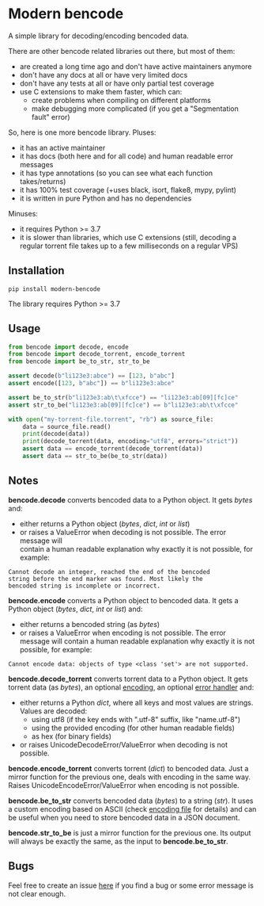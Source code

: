# Modern bencode

A simple library for decoding/encoding bencoded data.

There are other bencode related libraries out there, but most of them:
- are created a long time ago and don't have active maintainers anymore
- don't have any docs at all or have very limited docs
- don't have any tests at all or have only partial test coverage
- use C extensions to make them faster, which can:
  - create problems when compiling on different platforms
  - make debugging more complicated (if you get a "Segmentation fault" error)

So, here is one more bencode library. Pluses:
- it has an active maintainer
- it has docs (both here and for all code) and human readable error messages
- it has type annotations (so you can see what each function takes/returns)
- it has 100% test coverage (+uses black, isort, flake8, mypy, pylint)
- it is written in pure Python and has no dependencies 

Minuses:
- it requires Python >= 3.7
- it is slower than libraries, which use C extensions (still, decoding 
  a regular torrent file takes up to a few milliseconds on a regular VPS)

## Installation
```
pip install modern-bencode
```
The library requires Python >= 3.7

## Usage
```python
from bencode import decode, encode
from bencode import decode_torrent, encode_torrent
from bencode import be_to_str, str_to_be

assert decode(b"li123e3:abce") == [123, b"abc"]
assert encode([123, b"abc"]) == b"li123e3:abce"

assert be_to_str(b"li123e3:ab\t\xfcce") == "li123e3:ab[09][fc]ce"
assert str_to_be("li123e3:ab[09][fc]ce") == b"li123e3:ab\t\xfcce"

with open("my-torrent-file.torrent", "rb") as source_file:
    data = source_file.read()
    print(decode(data))
    print(decode_torrent(data, encoding="utf8", errors="strict"))
    assert data == encode_torrent(decode_torrent(data))
    assert data == str_to_be(be_to_str(data))
```

## Notes

**bencode.decode** converts bencoded data to a Python object. It gets *bytes*  
and:
- either returns a Python object (*bytes*, *dict*, *int* or *list*)
- or raises a ValueError when decoding is not possible. The error message will  
  contain a human readable explanation why exactly it is not possible, for 
  example:
```
Cannot decode an integer, reached the end of the bencoded 
string before the end marker was found. Most likely the 
bencoded string is incomplete or incorrect.
```

**bencode.encode** converts a Python object to bencoded data. It gets a Python 
object (*bytes*, *dict*, *int* or *list*) and:
- either returns a bencoded string (as *bytes*)
- or raises a ValueError when encoding is not possible. The error message will 
  contain a human readable explanation why exactly it is not possible, for 
  example:
```
Cannot encode data: objects of type <class 'set'> are not supported.
```

**bencode.decode_torrent** converts torrent data to a Python object. It gets 
torrent data (as *bytes*), an optional 
[encoding](https://docs.python.org/3.7/library/codecs.html#standard-encodings),
an optional [error handler](https://docs.python.org/3/library/codecs.html#error-handlers)
and:
- either returns a Python *dict*, where all keys and most values are strings.  
  Values are decoded:
  - using utf8 (if the key ends with ".utf-8" suffix, like "name.utf-8")
  - using the provided encoding (for other human readable fields)
  - as hex (for binary fields)
- or raises UnicodeDecodeError/ValueError when decoding is not possible.

**bencode.encode_torrent** converts torrent (*dict*) to bencoded data. Just 
a mirror function for the previous one, deals with encoding in the same way. 
Raises UnicodeEncodeError/ValueError when encoding is not possible.

**bencode.be_to_str** converts bencoded data (*bytes*) to a string (*str*). It 
uses a custom encoding based on ASCII (check [encoding file](encoding.txt) 
for details) and can be useful when you need to store bencoded data in a JSON 
document.

**bencode.str_to_be** is just a mirror function for the previous one. Its 
output will always be exactly the same, as the input to **bencode.be_to_str**.

## Bugs

Feel free to create an issue [here](https://github.com/retonato/modern-bencode/issues)
if you find a bug or some error message is not clear enough.
